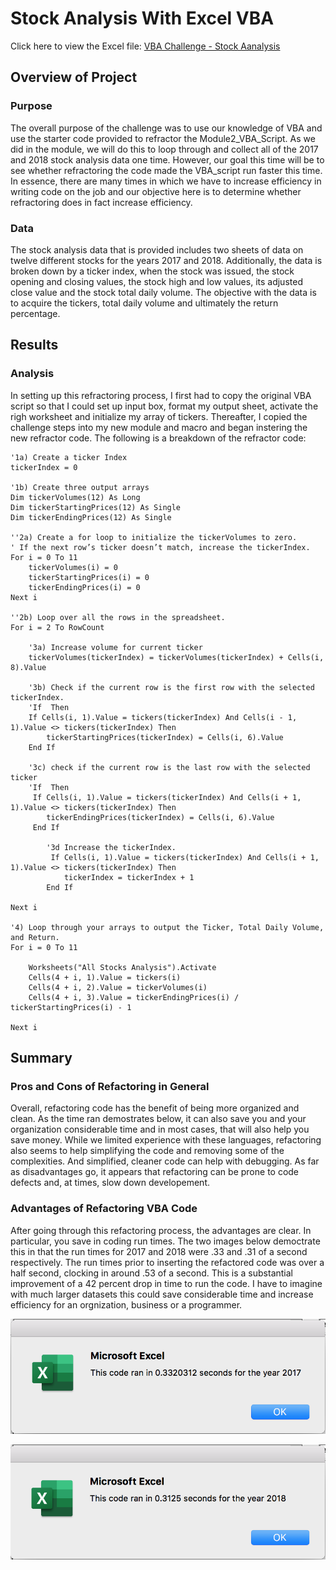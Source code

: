 # **Stock Analysis With Excel VBA** 
Click here to view the Excel file: [VBA Challenge - Stock Aanalysis](https://github.com/jzaragoza21/stock-analysis/blob/main/VBA_challenge.xlsm)

## **Overview of Project**

### **Purpose**

The overall purpose of the challenge was to use our knowledge of VBA and use the starter code provided to refractor the Module2_VBA_Script. As we did in the module, we will do this to loop through and collect all of the 2017 and 2018 stock analysis data one time. However, our goal this time will be to see whether refractoring the code made the VBA_script run faster this time. In essence, there are many times in which we have to increase efficiency in writing code on the job and our objective here is to determine whether refractoring does in fact increase efficiency.   

### **Data**

The stock analysis data that is provided includes two sheets of data on twelve different stocks for the years 2017 and 2018. Additionally, the data is broken down by a ticker index, when the stock was issued, the stock opening and closing values, the stock high and low values, its adjusted close value and the stock total daily volume. The objective with the data is to acquire the tickers, total daily volume and ultimately the return percentage. 

## **Results**

### **Analysis**

In setting up this refractoring process, I first had to copy the original VBA script so that I could set up input box, format my output sheet, activate the righ worksheet and initialize my array of tickers. Thereafter, I copied the challenge steps into my new module and macro and began instering the new refractor code. The following is a breakdown of the refractor code:

    '1a) Create a ticker Index
    tickerIndex = 0

    '1b) Create three output arrays
    Dim tickerVolumes(12) As Long
    Dim tickerStartingPrices(12) As Single
    Dim tickerEndingPrices(12) As Single
    
    ''2a) Create a for loop to initialize the tickerVolumes to zero.
    ' If the next row’s ticker doesn’t match, increase the tickerIndex.
    For i = 0 To 11
        tickerVolumes(i) = 0
        tickerStartingPrices(i) = 0
        tickerEndingPrices(i) = 0
    Next i
   
    ''2b) Loop over all the rows in the spreadsheet.
    For i = 2 To RowCount
    
        '3a) Increase volume for current ticker
        tickerVolumes(tickerIndex) = tickerVolumes(tickerIndex) + Cells(i, 8).Value
        
        '3b) Check if the current row is the first row with the selected tickerIndex.
        'If  Then
        If Cells(i, 1).Value = tickers(tickerIndex) And Cells(i - 1, 1).Value <> tickers(tickerIndex) Then
            tickerStartingPrices(tickerIndex) = Cells(i, 6).Value
        End If
        
        '3c) check if the current row is the last row with the selected ticker
        'If  Then
         If Cells(i, 1).Value = tickers(tickerIndex) And Cells(i + 1, 1).Value <> tickers(tickerIndex) Then
            tickerEndingPrices(tickerIndex) = Cells(i, 6).Value
         End If

            '3d Increase the tickerIndex.
             If Cells(i, 1).Value = tickers(tickerIndex) And Cells(i + 1, 1).Value <> tickers(tickerIndex) Then
                tickerIndex = tickerIndex + 1
            End If
    
    Next i
    
    '4) Loop through your arrays to output the Ticker, Total Daily Volume, and Return.
    For i = 0 To 11
        
        Worksheets("All Stocks Analysis").Activate
        Cells(4 + i, 1).Value = tickers(i)
        Cells(4 + i, 2).Value = tickerVolumes(i)
        Cells(4 + i, 3).Value = tickerEndingPrices(i) / tickerStartingPrices(i) - 1
        
    Next i

## **Summary**

### **Pros and Cons of Refactoring in General**

Overall, refactoring code has the benefit of being more organized and clean. As the time ran demostrates below, it can also save you and your organization considerable time and in most cases, that will also help you save money. While we limited experience with these languages, refactoring also seems to help simplifying the code and removing some of the complexities. And simplified, cleaner code can help with debugging. As far as disadvantages go, it appears that refactoring can be prone to code defects and, at times, slow down developement.   

### **Advantages of Refactoring VBA Code**

After going through this refactoring process, the advantages are clear. In particular, you save in coding run times. The two images below democtrate this in that the run times for 2017 and 2018 were .33 and .31 of a second respectively. The run times prior to inserting the refactored code was over a half second, clocking in around .53 of a second. This is a substantial improvement of a 42 percent drop in time to run the code. I have to imagine with much larger datasets this could save considerable time and increase efficiency for an orgnization, business or a programmer.   


![This is an image](https://github.com/jzaragoza21/stock-analysis/blob/main/VBA_Resources/VBA_Challenge_2017.png)

![This is an image](https://github.com/jzaragoza21/stock-analysis/blob/main/VBA_Resources/VBA_Challenge_2018.png)
